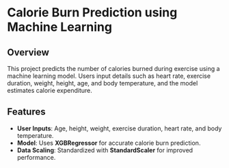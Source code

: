 # Calorie Burn Prediction using Machine Learning

## Overview
This project predicts the number of calories burned during exercise using a machine learning model. Users input details such as heart rate, exercise duration, weight, height, age, and body temperature, and the model estimates calorie expenditure.

## Features
- **User Inputs**: Age, height, weight, exercise duration, heart rate, and body temperature.
- **Model**: Uses **XGBRegressor** for accurate calorie burn prediction.
- **Data Scaling**: Standardized with **StandardScaler** for improved performance.

